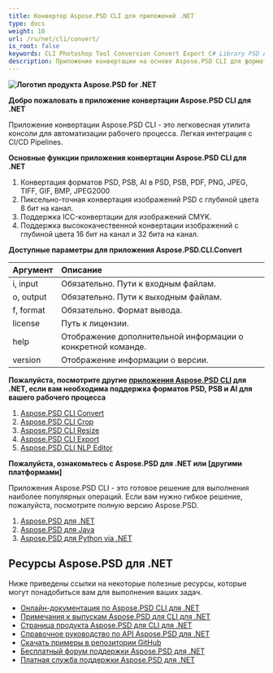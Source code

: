 ```yaml
---
title: Конвертор Aspose.PSD CLI для приложений .NET
type: docs
weight: 10
url: /ru/net/cli/convert/
is_root: false
keywords: CLI Photoshop Tool Conversion Convert Export C# Library PSD API
description: Приложение конвертации на основе Aspose.PSD CLI для форматов файлов PSD, PSB и AI. Автоматизация CI/CD без написания кода. Поддерживает конвертацию из PSD, PSB, AI в PDF, TIFF, JPEG, JPEG2000, PNG, GIF и BMP. Для работы не требуется установленный Adobe Photoshop или Adobe Illustrator, может запускаться из консоли без дополнительного кода.
---
```


**![Логотип продукта Aspose.PSD for .NET](home_1.png)**

**Добро пожаловать в приложение конвертации Aspose.PSD CLI для .NET**

Приложение конвертации Aspose.PSD CLI - это легковесная утилита консоли для автоматизации рабочего процесса. Легкая интеграция с CI/CD Pipelines.

**Основные функции приложения конвертации Aspose.PSD CLI для .NET**

1. Конвертация форматов PSD, PSB, AI в PSD, PSB, PDF, PNG, JPEG, TIFF, GIF, BMP, JPEG2000
2. Пиксельно-точная конвертация изображений PSD с глубиной цвета 8 бит на канал.
3. Поддержка ICC-конвертации для изображений CMYK.
4. Поддержка высококачественной конвертации изображений с глубиной цвета 16 бит на канал и 32 бита на канал.

**Доступные параметры для приложения Aspose.PSD.CLI.Convert**

| **Аргумент** | **Описание**                                        |
|:-------------|:-------------------------------------------------------|
| i, input     | Обязательно. Пути к входным файлам.                        |
| o, output    | Обязательно. Пути к выходным файлам.                         |
| f, format    | Обязательно. Формат вывода.                               |
| license      | Путь к лицензии.                                   |
| help         | Отображение дополнительной информации о конкретной команде.        |
| version      | Отображение информации о версии.                           |


**Пожалуйста, посмотрите другие [приложения Aspose.PSD CLI](https://docs.aspose.com/psd/net/cli) для .NET, если вам необходима поддержка форматов PSD, PSB и AI для вашего рабочего процесса**

1. [Aspose.PSD CLI Convert](/psd/net/cli/convert)
2. [Aspose.PSD CLI Crop](/psd/net/cli/crop)
3. [Aspose.PSD CLI Resize](/psd/net/cli/resize)
4. [Aspose.PSD CLI Export](/psd/net/cli/export)
5. [Aspose.PSD CLI NLP Editor](/psd/net/cli/nlp-editor)

**Пожалуйста, ознакомьтесь с Aspose.PSD для .NET или [другими платформами]**

Приложения Aspose.PSD CLI - это готовое решение для выполнения наиболее популярных операций. Если вам нужно гибкое решение, пожалуйста, посмотрите полную версию Aspose.PSD.

1. [Aspose.PSD для .NET](https://releases.aspose.com/psd/net/)
2. [Aspose.PSD для Java](https://releases.aspose.com/psd/java/) 
3. [Aspose.PSD для Python via .NET](https://releases.aspose.com/psd/python-net/)

## **Ресурсы Aspose.PSD для .NET**

Ниже приведены ссылки на некоторые полезные ресурсы, которые могут понадобиться вам для выполнения ваших задач.

- [Онлайн-документация по Aspose.PSD CLI для .NET](/psd/net/cli/convert)
- [Примечания к выпускам Aspose.PSD для CLI для .NET](/psd/net/cli/convert/release-notes/)
- [Страница продукта Aspose.PSD для CLI для .NET](https://products.aspose.com/psd/net/cli)
- [Справочное руководство по API Aspose.PSD для .NET](https://reference.aspose.com/net/psd)
- [Скачать примеры в репозитории GitHub](https://github.com/aspose-psd/CLI-Applications)
- [Бесплатный форум поддержки Aspose.PSD для .NET](https://forum.aspose.com/c/psd)
- [Платная служба поддержки Aspose.PSD для .NET](https://helpdesk.aspose.com/)


